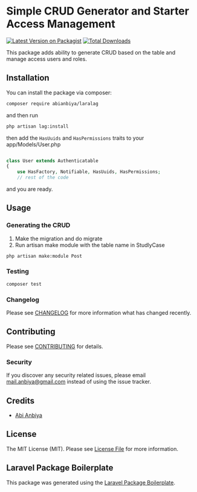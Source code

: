 # Simple CRUD Generator and Starter Access Management

[![Latest Version on Packagist](https://img.shields.io/packagist/v/abianbiya/laralag.svg?style=flat-square)](https://packagist.org/packages/abianbiya/laralag)
[![Total Downloads](https://img.shields.io/packagist/dt/abianbiya/laralag.svg?style=flat-square)](https://packagist.org/packages/abianbiya/laralag)

This package adds ability to generate CRUD based on the table and manage access users and roles.

## Installation

You can install the package via composer:

```bash
composer require abianbiya/laralag
```
and then run
```bash
php artisan lag:install
```
then add the `HasUuids` and `HasPermissions` traits to your app/Models/User.php
```php

class User extends Authenticatable
{
    use HasFactory, Notifiable, HasUuids, HasPermissions;
	// rest of the code
```
and you are ready.

## Usage
### Generating the CRUD
1. Make the migration and do migrate
2. Run artisan make module with the table name in StudlyCase
```bash
php artisan make:module Post
```


### Testing

```bash
composer test
```

### Changelog

Please see [CHANGELOG](CHANGELOG.md) for more information what has changed recently.

## Contributing

Please see [CONTRIBUTING](CONTRIBUTING.md) for details.

### Security

If you discover any security related issues, please email mail.anbiya@gmail.com instead of using the issue tracker.

## Credits

-   [Abi Anbiya](https://github.com/abianbiya)

## License

The MIT License (MIT). Please see [License File](LICENSE.md) for more information.

## Laravel Package Boilerplate

This package was generated using the [Laravel Package Boilerplate](https://laravelpackageboilerplate.com).
